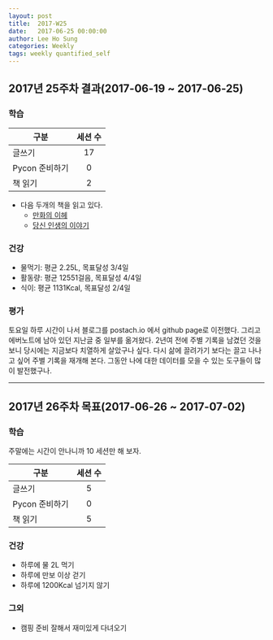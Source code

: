 ```yaml
---
layout: post
title:  2017-W25
date:   2017-06-25 00:00:00
author: Lee Ho Sung
categories: Weekly
tags: weekly quantified_self
---
```


## 2017년 25주차 결과(2017-06-19 ~ 2017-06-25)

### 학습

| 구분                                        | 세션 수 |
| ------------------------------------------- |:-------:|
| 글쓰기                                      | 17      |
| Pycon 준비하기                              | 0       |
| 책 읽기                                     | 2       |

* 다음 두개의 책을 읽고 있다.
    * [만화의 이헤](https://www.yes24.com/24/viewer/preview/3001183) 
    * [당신 인생의 이야기](https://ridibooks.com/v2/Detail?id=1287000142) 

### 건강 

* 물먹기: 평균 2.25L, 목표달성 3/4일
* 활동량: 평균 12551걸음, 목표달성 4/4일
* 식이: 평균 1131Kcal, 목표달성 2/4일

### 평가 

토요일 하루 시간이 나서 블로그를 postach.io 에서 github page로 이전했다. 그리고 에버노트에 남아 있던 지난글 중 일부를 옮겨왔다. 2년여 전에 주별 기록을 남겼던 것을 보니 당시에는 지금보다 치열하게 살았구나 싶다. 다시 삶에 끌려가기 보다는 끌고 나나고 싶어 주별 기록을 재개해 본다. 그동안 나에 대한 데이터를 모을 수 있는 도구들이 많이 발전했구나. 

---

## 2017년 26주차 목표(2017-06-26 ~ 2017-07-02)

### 학습

주말에는 시간이 안나니까 10 세션만 해 보자.

| 구분                                        | 세션 수 |
| ------------------------------------------- |:-------:|
| 글쓰기                                      | 5       |
| Pycon 준비하기                              | 0       |
| 책 읽기                                     | 5       |

### 건강

* 하루에 물 2L 먹기 
* 하루에 만보 이상 걷기
* 하루에 1200Kcal 넘기지 않기 

### 그외

* 캠핑 준비 잘해서 재미있게 다녀오기
